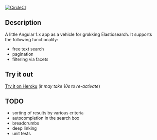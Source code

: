 [![CircleCI](https://circleci.com/gh/taylorjg/BasketCase.svg?style=svg)](https://circleci.com/gh/taylorjg/BasketCase)

## Description

A little Angular 1.x app as a vehicle for grokking Elasticsearch. It supports the following functionality:

* free text search
* pagination
* filtering via facets

## Try it out

[Try it on Heroku](http://basketcasestore.herokuapp.com/)
(_it may take 10s to re-activate_)

## TODO

* sorting of results by various criteria
* autocompletion in the search box
* breadcrumbs
* deep linking
* unit tests
